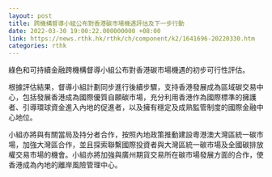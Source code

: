```yaml
---
layout: post
title: 跨機構督導小組公布對香港碳市場機遇評估及下一步行動
date: 2022-03-30 19:00:22.000000000 +08:00
link: https://news.rthk.hk/rthk/ch/component/k2/1641696-20220330.htm
categories: rthk
---
```


綠色和可持續金融跨機構督導小組公布對香港碳市場機遇的初步可行性評估。

根據評估結果，督導小組計劃同步進行後續步驟，支持香港發展成為區域碳交易中心，包括發展香港成為國際優質自願碳市場，充分利用香港作為國際標準的擁護者、引導環球資金進入內地的促進者，以及擁有穩定及成熟監管制度的國際金融中心地位。

小組亦將與有關當局及持分者合作，按照內地政策推動建設粵港澳大灣區統一碳市場，加強大灣區合作，並且探索聯繫國際投資者與大灣區統一碳市場及全國碳排放權交易市場的機會。小組亦將加強與廣州期貨交易所在碳市場發展方面的合作，使香港成為內地的離岸風險管理中心。
